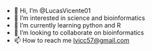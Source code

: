 - 👋 Hi, I’m @LucasVicente01
- 👀 I’m interested in science and bioinformatics
- 🌱 I’m currently learning python and R
- 💞️ I’m looking to collaborate on bioinformatics
- 📫 How to reach me lvicc57@gmail.com

<!---
LucasVicente01/LucasVicente01 is a ✨ special ✨ repository because its `README.md` (this file) appears on your GitHub profile.
You can click the Preview link to take a look at your changes.
--->
